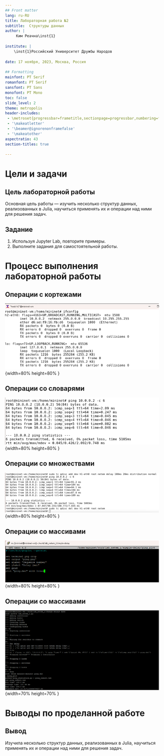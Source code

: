 ```yaml
---
## Front matter
lang: ru-RU
title: Лабораторная работа №2
subtitle:  Структуры данных
author: |
	 Ким Реачна\inst{1}

institute: |
	\inst{1}Российский Университет Дружбы Народов

date: 17 ноября, 2023, Москва, Россия

## Formatting
mainfont: PT Serif
romanfont: PT Serif
sansfont: PT Sans
monofont: PT Mono
toc: false
slide_level: 2
theme: metropolis
header-includes: 
 - \metroset{progressbar=frametitle,sectionpage=progressbar,numbering=fraction}
 - '\makeatletter'
 - '\beamer@ignorenonframefalse'
 - '\makeatother'
aspectratio: 43
section-titles: true

---
```

# Цели и задачи

## Цель лабораторной работы

Основная цель работы — изучить несколько структур данных, реализованных в Julia, научиться применять их и операции над ними для решения задач.

## Задание

1. Используя Jupyter Lab, повторите примеры.
2. Выполните задания для самостоятельной работы.

# Процесс выполнения лабораторной работы

## Операции с кортежами

![Примеры операций над кортежами](image/2.png){width=80% height=80% }

## Операции со словарями

![Примеры словарей и операций над словарями](image/3.png){width=80% height=80% }

## Операции со множествами

![Задачи с множествами](image/13.png){width=80% height=80% }

## Операции со массивами

![Задачи с массивом](image/15.png){width=80% height=80% }

## Операции со массивами

![Библиотека и вычисление простого числа](image/26.png){width=70% height=70% }


# Выводы по проделанной работе

## Вывод

Изучила несколько структур данных, реализованных в Julia, научиться применять их и операции над ними для решения задач.
